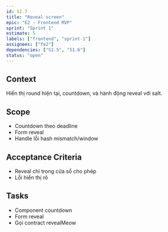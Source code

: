 ```yaml
---
id: S1.7
title: "Reveal screen"
epic: "E2 - Frontend MVP"
sprint: "Sprint 1"
estimate: 5
labels: ["frontend", "sprint-1"]
assignees: ["fe2"]
dependencies: ["S1.5", "S1.6"]
status: "open"
---
```


## Context
Hiển thị round hiện tại, countdown, và hành động reveal với salt.

## Scope
- Countdown theo deadline
- Form reveal
- Handle lỗi hash mismatch/window

## Acceptance Criteria
- Reveal chỉ trong cửa sổ cho phép
- Lỗi hiển thị rõ

## Tasks
- Component countdown
- Form reveal
- Gọi contract revealMeow
